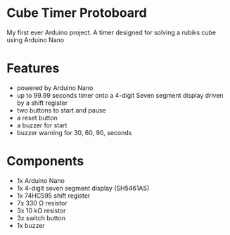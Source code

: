 # Cube Timer Protoboard
My first ever Arduino project. A timer designed for solving a rubiks cube using Arduino Nano

# Features
* powered by Arduino Nano
* up to 99.99 seconds timer onto a 4-digit Seven segment display driven by a shift register
* two buttons to start and pause
* a reset button
* a buzzer for start
* buzzer warning for 30, 60, 90, seconds

# Components
* 1x Arduino Nano
* 1x 4-digit seven segment display (SH5461AS)
* 1x 74HC595 shift register
* 7x 330 Ω resistor
* 3x 10 kΩ resistor
* 3x switch button
* 1x buzzer
